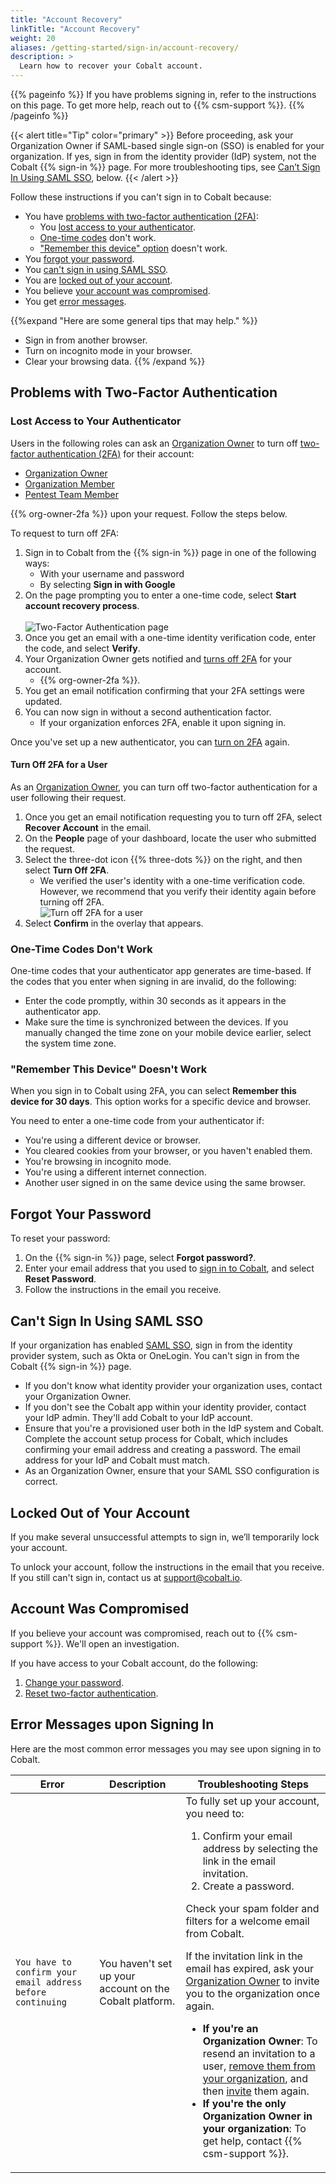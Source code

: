 ```yaml
---
title: "Account Recovery"
linkTitle: "Account Recovery"
weight: 20
aliases: /getting-started/sign-in/account-recovery/
description: >
  Learn how to recover your Cobalt account.
---
```


{{% pageinfo %}}
If you have problems signing in, refer to the instructions on this page. To get more help, reach out to {{% csm-support %}}.
{{% /pageinfo %}}

{{< alert title="Tip" color="primary" >}}
Before proceeding, ask your Organization Owner if SAML-based single sign-on (SSO) is enabled for your organization. If yes, sign in from the identity provider (IdP) system, not the Cobalt {{% sign-in %}} page. For more troubleshooting tips, see [Can’t Sign In Using SAML SSO](#cant-sign-in-using-saml-sso), below.
{{< /alert >}}

Follow these instructions if you can't sign in to Cobalt because:

- You have [problems with two-factor authentication (2FA)](#problems-with-two-factor-authentication):
  - You [lost access to your authenticator](#lost-access-to-your-authenticator).
  - [One-time codes](#one-time-codes-dont-work) don't work.
  - ["Remember this device" option](#remember-this-device-doesnt-work)  doesn't work.
- You [forgot your password](#forgot-your-password).
- You [can't sign in using SAML SSO](#cant-sign-in-using-saml-sso).
- You are [locked out of your account](#locked-out-of-your-account).
- You believe [your account was compromised](#account-was-compromised).
- You get [error messages](#error-messages-upon-signing-in).

{{%expand "Here are some general tips that may help." %}}

- Sign in from another browser.
- Turn on incognito mode in your browser.
- Clear your browsing data.
{{% /expand %}}

## Problems with Two-Factor Authentication

### Lost Access to Your Authenticator

Users in the following roles can ask an [Organization Owner](/getting-started/glossary/#organization-owner) to turn off [two-factor authentication (2FA)](/getting-started/sign-in/#two-factor-authentication) for their account:

- [Organization Owner](/getting-started/glossary/#organization-owner)
- [Organization Member](/getting-started/glossary/#organization-member)
- [Pentest Team Member](/getting-started/glossary/#pentest-team-member)

{{% org-owner-2fa %}} upon your request. Follow the steps below.

To request to turn off 2FA:

1. Sign in to Cobalt from the {{% sign-in %}} page in one of the following ways:
   - With your username and password
   - By selecting **Sign in with Google**
1. On the page prompting you to enter a one-time code, select **Start account recovery process**.<br><br>
    ![Two-Factor Authentication page](/deepdive/SignIn2FARecovery.png "Select 'Start account recovery process' to recover your account")
1. Once you get an email with a one-time identity verification code, enter the code, and select **Verify**.
1. Your Organization Owner gets notified and [turns off 2FA](#turn-off-2fa-for-a-user) for your account.
   - {{% org-owner-2fa %}}.
1. You get an email notification confirming that your 2FA settings were updated.
1. You can now sign in without a second authentication factor.
   - If your organization enforces 2FA, enable it upon signing in.

Once you've set up a new authenticator, you can [turn on 2FA](/platform-deep-dive/cobalt-account/account-settings/#enable-two-factor-authentication) again.

#### Turn Off 2FA for a User

As an [Organization Owner](/getting-started/glossary/#organization-owner), you can turn off two-factor authentication for a user following their request.

1. Once you get an email notification requesting you to turn off 2FA, select **Recover Account** in the email.
1. On the **People** page of your dashboard, locate the user who submitted the request.
1. Select the three-dot icon {{% three-dots %}} on the right, and then select **Turn Off 2FA**.
   - We verified the user's identity with a one-time verification code. However, we recommend that you verify their identity again before turning off 2FA.<br>
       ![Turn off 2FA for a user](/deepdive/TurnOff2FA.png "Turn off 2FA for a user")
1. Select **Confirm** in the overlay that appears.

### One-Time Codes Don't Work

One-time codes that your authenticator app generates are time-based. If the codes that you enter when signing in are invalid, do the following:

- Enter the code promptly, within 30 seconds as it appears in the authenticator app.
- Make sure the time is synchronized between the devices. If you manually changed the time zone on your mobile device earlier, select the system time zone.

### "Remember This Device" Doesn't Work

When you sign in to Cobalt using 2FA, you can select **Remember this device for 30 days**. This option works for a specific device and browser.

You need to enter a one-time code from your authenticator if:

- You're using a different device or browser.
- You cleared cookies from your browser, or you haven't enabled them.
- You're browsing in incognito mode.
- You're using a different internet connection.
- Another user signed in on the same device using the same browser.

## Forgot Your Password

To reset your password:

1. On the {{% sign-in %}} page, select **Forgot password?**.
1. Enter your email address that you used to [sign in to Cobalt](/getting-started/sign-in/), and select **Reset Password**.
1. Follow the instructions in the email you receive.

## Can't Sign In Using SAML SSO

If your organization has enabled [SAML SSO](/getting-started/sign-in/#saml-sso), sign in from the identity provider system, such as Okta or OneLogin. You can't sign in from the Cobalt {{% sign-in %}} page.

- If you don't know what identity provider your organization uses, contact your Organization Owner.
- If you don't see the Cobalt app within your identity provider, contact your IdP admin. They'll add Cobalt to your IdP account.
- Ensure that you're a provisioned user both in the IdP system and Cobalt. Complete the account setup process for Cobalt, which includes confirming your email address and creating a password. The email address for your IdP and Cobalt must match.
- As an Organization Owner, ensure that your SAML SSO configuration is correct.

## Locked Out of Your Account

If you make several unsuccessful attempts to sign in, we’ll temporarily lock your account.

To unlock your account, follow the instructions in the email that you receive. If you still can't sign in, contact us at support@cobalt.io.

## Account Was Compromised

If you believe your account was compromised, reach out to {{% csm-support %}}. We'll open an investigation.

If you have access to your Cobalt account, do the following:

1. [Change your password](/platform-deep-dive/cobalt-account/account-settings/#change-your-password).
1. [Reset two-factor authentication](/platform-deep-dive/cobalt-account/account-settings/#reset-two-factor-authentication).

## Error Messages upon Signing In

Here are the most common error messages you may see upon signing in to Cobalt.

| Error | Description | Troubleshooting Steps |
|---|---|---|
| `You have to confirm your email address before continuing` | You haven't set up your account on the Cobalt platform. | To fully set up your account, you need to: <ol><li>Confirm your email address by selecting the link in the email invitation.</li><li>Create a password.</li></ol><p>Check your spam folder and filters for a welcome email from Cobalt.</p><p>If the invitation link in the email has expired, ask your [Organization Owner](/getting-started/glossary/#organization-owner) to invite you to the organization once again.</p><ul><li>**If you're an Organization Owner**: To resend an invitation to a user, [remove them from your organization](/platform-deep-dive/collaboration/organization/manage-users/#remove-users), and then [invite](/platform-deep-dive/collaboration/organization/manage-users/#invite-users) them again.</li><li>**If you're the only Organization Owner in your organization**: To get help, contact {{% csm-support %}}.</li></ul> |
